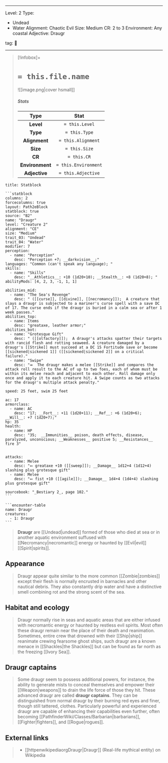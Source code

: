 
---





Level: 2
Type:
- Undead
- Water
Alignment: Chaotic Evil
Size: Medium
CR: 2 to 3
Environment: Any coastal
Adjective: Draugr





tag: 👹

---

> [!infobox]+
> #  `= this.file.name`
> ![[image.png|cover hsmall]]
> ##### Stats
> Type | Stat |
> :---:|:---:|
> **Level** | `= this.Level` |
> **Type** | `= this.Type` |
> **Alignment** | `= this.Alignment` |
> **Size** | `= this.Size` |
> **CR** | `= this.CR` |
> **Environment** | `= this.Environment` |
> **Adjective** | `= this.Adjective` |



````ad-info
title: Statblock

```statblock
columns: 2
forcecolumns: true
layout: Path2eBlock
statblock: true
source: "B2"
name: "Draugr"
level: "Creature 2"
alignment: "CE"
size: "Medium"
trait_03: "Undead"
trait_04: "Water"
modifier: 7
perception:
  - name: "Perception"
    desc: "Perception +7; __darkvision__;"
languages: "Common (can't speak any language); "
skills:
  - name: "Skills"
    desc: "__Athletics__: +10 (1d20+10); __Stealth__: +8 (1d20+8); "
abilityMods: [4, 2, 3, -1, 1, 1]

abilities_mid:
  - name: "The Sea's Revenge"
    desc: " ([[curse]], [[divine]], [[necromancy]]);  A creature that slays a draugr is subjected to a mariner's curse spell with a save DC of 17. The curse ends if the draugr is buried in a calm sea or after 1 week passes."
abilities_top:
  - name: Items
    desc: "greataxe, leather armor;"
abilities_bot:
  - name: "Grotesque Gift"
    desc: " ([[olfactory]]);  A draugr's attacks spatter their targets with rancid flesh and rotting seaweed. A creature damaged by a draugr's [[Strike]] must succeed at a DC 15 Fortitude save or become [[sickened|sickened 1]] ([[sickened|sickened 2]] on a critical failure)."
  - name: "Swipe"
    desc: "⬺  The draugr makes a melee [[Strike]] and compares the attack roll result to the AC of up to two foes, each of whom must be within its melee reach and adjacent to each other. Roll damage only once and apply it to each creature hit. A Swipe counts as two attacks for the draugr's multiple attack penalty."

speed: 25 feet, swim 25 feet

ac: 17
armorclass:
  - name: AC
    desc: "17; __Fort__: +11 (1d20+11); __Ref__: +6 (1d20+6); __Will__: +7 (1d20+7);"
hp: 35
health:
  - name: HP
    desc: "35;  __Immunities__ poison, death effects, disease, paralyzed, unconscious; __Weaknesses__ positive 5; __Resistances__ fire 3"


attacks:
  - name: Melee
    desc: "⬻ greataxe +10 ([[sweep]]); __Damage__ 1d12+4 (1d12+4) slashing plus grotesque gift"
  - name: Melee
    desc: "⬻ fist +10 ([[agile]]); __Damage__ 1d4+4 (1d4+4) slashing plus grotesque gift"

sourcebook: "_Bestiary 2_, page 102."
```

```encounter-table
name: Draugr
creatures:
  - 1: Draugr
```

````



> **Draugr** are [[Undead|undead]] formed of those who died at sea or in another aquatic environment suffused with [[Necromancy|necromantic]] energy or haunted by [[Evil|evil]] [[Spirit|spirits]].



## Appearance

> Draugr appear quite similar to the more common [[Zombie|zombies]] except their flesh is normally encrusted in barnacles and other nautical debris. They also constantly drip water and have a distinctive smell combining rot and the strong scent of the sea.


## Habitat and ecology

> Draugr normally rise in seas and aquatic areas that are either infused with necromantic energy or haunted by restless evil spirits. Most often these draugr remain near the place of their death and reanimation. Sometimes, entire crew that drowned with their [[Ship|ship]] reanimate crewing fearsome ghost ships, such draugr are a known menace in [[Shackles|the Shackles]] but can be found as far north as the freezing [[Ivory Sea]].


## Draugr captains

> Some draugr seem to possess additional powers, for instance, the ability to generate mists to conceal themselves and empower their [[Weapon|weapons]] to drain the life force of those they hit. These advanced draugr are called **draugr captains**. They can be distinguished from normal draugr by their burning red eyes and finer, though still tattered, clothes. Particularly powerful and experienced draugr are capable of enhancing their capabilities even further, often becoming [[PathfinderWiki/Classes/Barbarian|barbarians]], [[Fighter|fighters]], and [[Rogue|rogues]].




## External links

> - [[httpenwikipediaorgDraugr|Draugr]] (Real-life mythical entity) on Wikipedia






